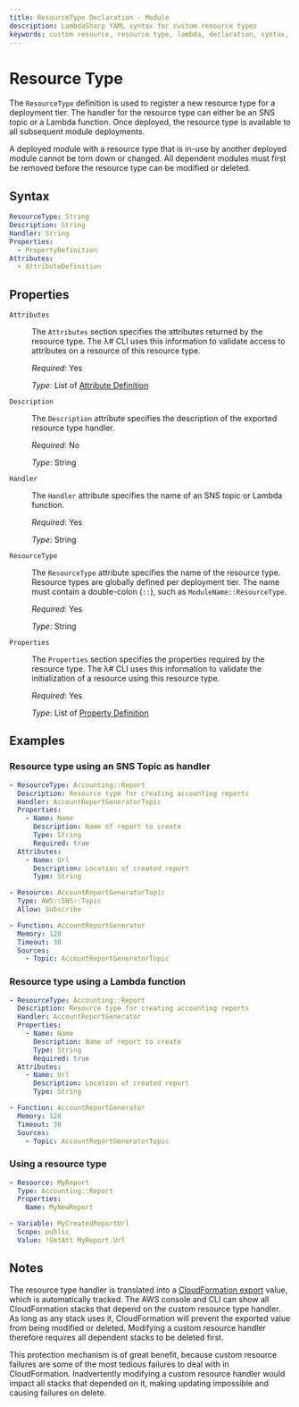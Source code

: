 ```yaml
---
title: ResourceType Declaration - Module
description: LambdaSharp YAML syntax for custom resource types
keywords: custom resource, resource type, lambda, declaration, syntax, yaml, cloudformation
---
```

# Resource Type

The `ResourceType` definition is used to register a new resource type for a deployment tier. The handler for the resource type can either be an SNS topic or a Lambda function. Once deployed, the resource type is available to all subsequent module deployments.

A deployed module with a resource type that is in-use by another deployed module cannot be torn down or changed. All dependent modules must first be removed before the resource type can be modified or deleted.

## Syntax

```yaml
ResourceType: String
Description: String
Handler: String
Properties:
  - PropertyDefinition
Attributes:
  - AttributeDefinition
```

## Properties

<dl>

<dt><code>Attributes</code></dt>
<dd>

The <code>Attributes</code> section specifies the attributes returned by the resource type. The λ# CLI uses this information to validate access to attributes on a resource of this resource type.

<i>Required</i>: Yes

<i>Type</i>: List of [Attribute Definition](Module-ResourceType-Attribute.md)
</dd>

<dt><code>Description</code></dt>
<dd>

The <code>Description</code> attribute specifies the description of the exported resource type handler.

<i>Required</i>: No

<i>Type</i>: String
</dd>

<dt><code>Handler</code></dt>
<dd>

The <code>Handler</code> attribute specifies the name of an SNS topic or Lambda function.

<i>Required</i>: Yes

<i>Type</i>: String
</dd>

<dt><code>ResourceType</code></dt>
<dd>

The <code>ResourceType</code> attribute specifies the name of the resource type. Resource types are globally defined per deployment tier. The name must contain a double-colon (<code>::</code>), such as <code>ModuleName::ResourceType</code>.

<i>Required</i>: Yes

<i>Type</i>: String
</dd>

<dt><code>Properties</code></dt>
<dd>

The <code>Properties</code> section specifies the properties required by the resource type. The λ# CLI uses this information to validate the initialization of a resource using this resource type.

<i>Required</i>: Yes

<i>Type</i>: List of [Property Definition](Module-ResourceType-Property.md)
</dd>

</dl>

## Examples

### Resource type using an SNS Topic as handler

```yaml
- ResourceType: Accounting::Report
  Description: Resource type for creating accounting reports
  Handler: AccountReportGeneratorTopic
  Properties:
    - Name: Name
      Description: Name of report to create
      Type: String
      Required: true
  Attributes:
    - Name: Url
      Description: Location of created report
      Type: String

- Resource: AccountReportGeneratorTopic
  Type: AWS::SNS::Topic
  Allow: Subscribe

- Function: AccountReportGenerator
  Memory: 128
  Timeout: 30
  Sources:
    - Topic: AccountReportGeneratorTopic
```

### Resource type using a Lambda function

```yaml
- ResourceType: Accounting::Report
  Description: Resource type for creating accounting reports
  Handler: AccountReportGenerator
  Properties:
    - Name: Name
      Description: Name of report to create
      Type: String
      Required: true
  Attributes:
    - Name: Url
      Description: Location of created report
      Type: String

- Function: AccountReportGenerator
  Memory: 128
  Timeout: 30
  Sources:
    - Topic: AccountReportGeneratorTopic
```

### Using a resource type

```yaml
- Resource: MyReport
  Type: Accounting::Report
  Properties:
    Name: MyNewReport

- Variable: MyCreatedReportUrl
  Scope: public
  Value: !GetAtt MyReport.Url
```

## Notes

The resource type handler is translated into a [CloudFormation export](https://docs.aws.amazon.com/AWSCloudFormation/latest/UserGuide/using-cfn-stack-exports.html) value, which is automatically tracked. The AWS console and CLI can show all CloudFormation stacks that depend on the custom resource type handler. As long as any stack uses it, CloudFormation will prevent the exported value from being modified or deleted. Modifying a custom resource handler therefore requires all dependent stacks to be deleted first.

This protection mechanism is of great benefit, because custom resource failures are some of the most tedious failures to deal with in CloudFormation. Inadvertently modifying a custom resource handler would impact all stacks that depended on it, making updating impossible and causing failures on delete.
